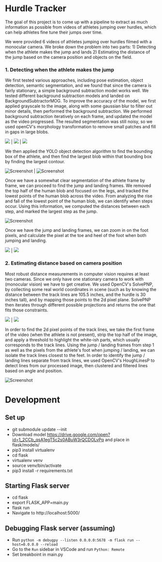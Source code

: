 # Hurdle Tracker
The goal of this project is to come up with a pipeline to extract as much information as possible from videos of athletes jumping over hurdles, which can help athletes fine tune their jumps over time.
        
We were provided 6 videos of athletes jumping over hurdles filmed with a monocular camera. We broke down the problem into two parts: 1) Detecting when the athlete makes the jump and lands 2) Estimating the distance of the jump based on the camera position and objects on the field.

### 1. Detecting when the athlete makes the jump

We first tested various approaches, including pose estimation, object detection, semantic segmentation, and we found that since the camera is fairly stationary, a simple background subtraction model works well. We tested different background subtraction models and landed on BackgroundSubtractorMOG. To improve the accuracy of the model, we first applied grayscale to the image, along with some gaussian blur to filter out minor details, then performed the background subtraction. We performed background subtraction iteratively on each frame, and updated the model as the video progressed. The resulted segmentation was still noisy, so we used openCV's morphology transformation to remove small patches and fill in gaps in large blobs.

![](./flask/static/readme9.png)  |  ![](./flask/static/readme10.png) | ![](./flask/static/readme11.png)

We then applied the YOLO object detection algorithm to find the bounding box of the athlete, and then find the largest blob within that bounding box by finding the largest contour.

![Screenshot](./flask/static/readme1.jpg) | ![Screenshot](./flask/static/readme3.jpg)

Once we have a somewhat clear segmentation of the athlete frame by frame, we can proceed to find the jump and landing frames. We removed the top half of the human blob and focused on the legs, and tracked the lowest points of the human blob across the video. From analyzing the rise and fall of the lowest point of the human blob, we can identify when steps occur. Using this information, we computed the distances between each step, and marked the largest step as the jump.

![Screenshot](./flask/static/readme2.jpg)

Once we have the jump and landing frames, we can zoom in on the foot pixels, and calculate the pixel at the toe and heel of the foot when both jumping and landing.

![](./flask/static/readme5.png)  |  ![](./flask/static/readme6.png)

### 2. Estimating distance based on camera position
Most robust distance measurements in computer vision requires at least two cameras. Since we only have one stationary camera to work with (monocular vision) we have to get creative. We used OpenCV's SolvePNP, by collecting some real world coordinates in scene (such as by knowing the distance between the track lines are 105.5 inches, and the hurdle is 30 inches tall), and by mapping those points to the 2d pixel plane. SolvePNP then iterates through different possible projections and returns the one that fits those constraints.

![](./flask/static/readme8.png)  |  ![](./flask/static/readme7.png)

In order to find the 2d pixel points of the track lines, we take the first frame of the video (when the athlete is not present), strip the top half of the image, and apply a threshold to highlight the white-ish parts, which usually corresponds to the track lines. Using the jump / landing frames from step 1 as well as the pixels from the athlete's foot when jumping / landing, we can isolate the track lines closest to the feet. In order to identify the jump / landing lines separate from track lines, we used OpenCV's HoughLinesP to detect lines from our processed image, then clustered and filtered lines based on angle and position.</p>

![Screenshot](./flask/static/readme4.png)


# Development
## Set up
* git submodule update --init
* Download model https://drive.google.com/open?id=1_2CCb_qsA1egT5c2s0ABuW3rQCDOLvPq and place in flask/models/
* pip3 install virtualenv
* cd flask
* virtualenv venv
* source venv/bin/activate
* pip3 install -r requirements.txt

## Starting Flask server
* cd flask
* export FLASK_APP=main.py
* flask run
* Navigate to http://localhost:5000/

## Debugging Flask server (assuming)
* Run `python -m debugpy --listen 0.0.0.0:5678 -m flask run --host=0.0.0.0 --reload`
* Go to the `Run` sidebar in VSCode and run `Python: Remote`
* Set breakboint in main.py
